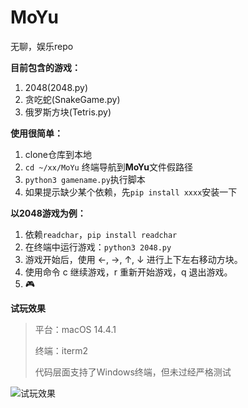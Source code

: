 # MoYu
无聊，娱乐repo

**目前包含的游戏：**
1. 2048(2048.py)
2. 贪吃蛇(SnakeGame.py)
3. 俄罗斯方块(Tetris.py)

**使用很简单：**
1. clone仓库到本地
2. `cd ~/xx/MoYu` 终端导航到**MoYu**文件假路径
3. `python3 gamename.py`执行脚本
4. 如果提示缺少某个依赖，先`pip install xxxx`安装一下

**以2048游戏为例：**
1. 依赖`readchar`，`pip install readchar`
2. 在终端中运行游戏：`python3 2048.py`
3. 游戏开始后，使用 ←, →, ↑, ↓ 进行上下左右移动方块。
4. 使用命令 c 继续游戏，r 重新开始游戏，q 退出游戏。
5. 🎮


**试玩效果**

> 平台：macOS 14.4.1
> 
> 终端：iterm2
> 
> 代码层面支持了Windows终端，但未过经严格测试


![试玩效果](https://github.com/Dtheme/MoYu-2048/assets/12546152/ff31df23-1b79-4d7a-9d89-49b89796341c)
